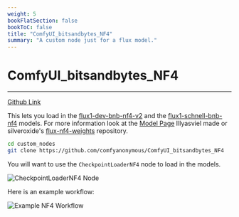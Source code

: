 ```yaml
---
weight: 5
bookFlatSection: false
bookToC: false
title: "ComfyUI_bitsandbytes_NF4"
summary: "A custom node just for a flux model."
---
```


<!--markdownlint-disable MD025 MD033 -->

# ComfyUI_bitsandbytes_NF4

---

[Github Link](https://github.com/comfyanonymous/ComfyUI_bitsandbytes_NF4)

This lets you load in the [flux1-dev-bnb-nf4-v2](https://huggingface.co/lllyasviel/flux1-dev-bnb-nf4/resolve/main/flux1-dev-bnb-nf4-v2.safetensors) and the [flux1-schnell-bnb-nf4](https://huggingface.co/silveroxides/flux1-nf4-weights/resolve/main/flux1-schnell-bnb-nf4.safetensors) models. For more information look at the [Model Page](https://huggingface.co/lllyasviel/flux1-dev-bnb-nf4) Illyasviel made or silveroxide's [flux-nf4-weights](https://huggingface.co/silveroxides/flux1-nf4-weights) repository.

```bash
cd custom_nodes
git clone https://github.com/comfyanonymous/ComfyUI_bitsandbytes_NF4
```

You will want to use the `CheckpointLoaderNF4` node to load in the models.

![CheckpointLoaderNF4 Node](https://huggingface.co/k4d3/yiff_toolkit/resolve/main/static/comfyui/CheckpointLoaderNF4.png)

Here is an example workflow:

![Example NF4 Workflow](https://huggingface.co/k4d3/yiff_toolkit/resolve/main/static/comfyui/nf4_workflow.png)
